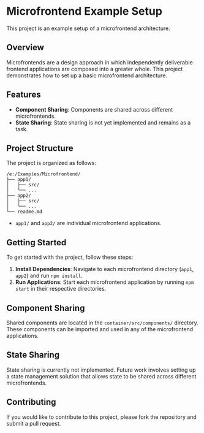 # Microfrontend Example Setup

This project is an example setup of a microfrontend architecture.

## Overview

Microfrontends are a design approach in which independently deliverable frontend applications are composed into a greater whole. This project demonstrates how to set up a basic microfrontend architecture.

## Features

- **Component Sharing**: Components are shared across different microfrontends.
- **State Sharing**: State sharing is not yet implemented and remains as a task.

## Project Structure

The project is organized as follows:

```
/e:/Examples/Microfrontend/
├── app1/
│   ├── src/
│   └── ...
├── app2/
│   ├── src/
│   └── ...
└── readme.md
```

- `app1/` and `app2/` are individual microfrontend applications.

## Getting Started

To get started with the project, follow these steps:

1. **Install Dependencies**: Navigate to each microfrontend directory (`app1`, `app2`) and run `npm install`.
2. **Run Applications**: Start each microfrontend application by running `npm start` in their respective directories.

## Component Sharing

Shared components are located in the `container/src/components/` directory. These components can be imported and used in any of the microfrontend applications.

## State Sharing

State sharing is currently not implemented. Future work involves setting up a state management solution that allows state to be shared across different microfrontends.

## Contributing

If you would like to contribute to this project, please fork the repository and submit a pull request.

